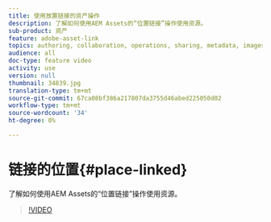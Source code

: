 ```yaml
---
title: 使用放置链接的资产操作
description: 了解如何使用AEM Assets的“位置链接”操作使用资源。
sub-product: 资产
feature: adobe-asset-link
topics: authoring, collaboration, operations, sharing, metadata, images, operations
audience: all
doc-type: feature video
activity: use
version: null
thumbnail: 34839.jpg
translation-type: tm+mt
source-git-commit: 67ca08bf386a217807da3755d46abed225050d02
workflow-type: tm+mt
source-wordcount: '34'
ht-degree: 0%

---
```



# 链接的位置{#place-linked}

了解如何使用AEM Assets的“位置链接”操作使用资源。

>[!VIDEO](https://video.tv.adobe.com/v/34839/?quality=12)
